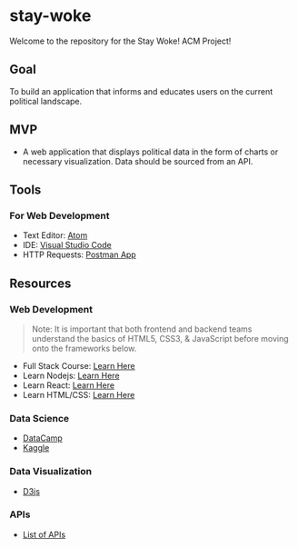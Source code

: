 # stay-woke
Welcome to the repository for the Stay Woke! ACM Project!

## Goal
To build an application that informs and educates users on the current political landscape.

## MVP
  - A web application that displays political data in the form of charts or necessary visualization. Data should be sourced from an API.

## Tools
### For Web Development
  - Text Editor: [Atom](https://atom.io/)
  - IDE: [Visual Studio Code](https://code.visualstudio.com/)
  - HTTP Requests: [Postman App](https://www.getpostman.com/)

## Resources
### Web Development
> Note: It is important that both frontend and backend teams understand the basics of HTML5, CSS3, & JavaScript before moving onto the frameworks below.

  - Full Stack Course: [Learn Here](https://www.udemy.com/the-web-developer-bootcamp/)
  - Learn Nodejs: [Learn Here](https://youtu.be/RLtyhwFtXQA)
  - Learn React: [Learn Here](https://youtu.be/6Ied4aZxUzc)
  - Learn HTML/CSS: [Learn Here](https://youtu.be/kMT54MPz9oE)

### Data Science
  - [DataCamp](https://www.datacamp.com/)
  - [Kaggle](https://www.kaggle.com/)

### Data Visualization
  - [D3js](https://youtu.be/C4t6qfHZ6Tw)

### APIs
  - [List of APIs](https://www.programmableweb.com/apis/directory)
